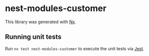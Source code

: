 # nest-modules-customer

This library was generated with [Nx](https://nx.dev).

## Running unit tests

Run `nx test nest-modules-customer` to execute the unit tests via [Jest](https://jestjs.io).
